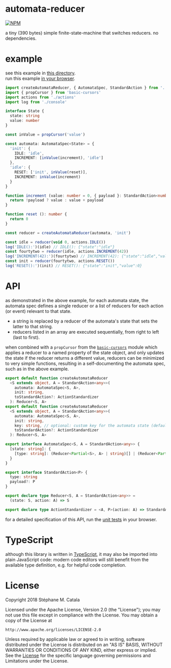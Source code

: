 # automata-reducer
[![NPM](https://nodei.co/npm/automata-reducer.png?compact=true)](https://nodei.co/npm/automata-reducer/)

a tiny (390 bytes) simple finite-state-machine that switches reducers.
no dependencies.

# example
see this example in [this directory](./example/index.ts).<br/>
run this example [in your browser](https://cdn.rawgit.com/ZenyWay/automata-reducer/v2.0.1/example/index.html).

```ts
import createAutomataReducer, { AutomataSpec, StandardAction } from '../'
import { propCursor } from 'basic-cursors'
import actions from './actions'
import log from './console'

interface State {
  state: string
  value: number
}

const inValue = propCursor('value')

const automata: AutomataSpec<State> = {
  'init': {
    IDLE: 'idle',
    INCREMENT: [inValue(increment), 'idle']
  },
  'idle': {
    RESET: ['init', inValue(reset)],
    INCREMENT: inValue(increment)
  }
}

function increment (value: number = 0, { payload }: StandardAction<number>): number {
  return !payload ? value : value + payload
}

function reset (): number {
  return 0
}

const reducer = createAutomataReducer(automata, 'init')

const idle = reducer(void 0, actions.IDLE())
log('IDLE():')(idle) // IDLE(): {"state":"idle"}
const fourtytwo = reducer(idle, actions.INCREMENT(42))
log('INCREMENT(42):')(fourtytwo) // INCREMENT(42): {"state":"idle","value":42}
const init = reducer(fourtytwo, actions.RESET())
log('RESET():')(init) // RESET(): {"state":"init","value":0}
```

# API
as demonstrated in the above example, for each automata state,
the automata spec defines a single reducer or a list of reducers
for each action (or event) relevant to that state.
* a string is replaced by a reducer of the automata's state
that sets the latter to that string.
* reducers listed in an array are executed sequentially, from right to left
(last to first).

when combined with a `propCursor` from the
[`basic-cursors`](https://npmjs.com/package/basic-cursors) module
which applies a reducer to a named property of the state object,
and only updates the state if the reducer returns a different value,
reducers can be minimized to very simple functions,
resulting in a self-documenting the automata spec,
such as in the above example.

```ts
export default function createAutomataReducer
  <S extends object, A = StandardAction<any>>(
    automata: AutomataSpec<S, A>,
    init: string,
    toStandardAction?: ActionStandardizer
  ): Reducer<S, A>
export default function createAutomataReducer
  <S extends object, A = StandardAction<any>>(
    automata: AutomataSpec<S, A>,
    init: string,
    key: string, // optional: custom key for the automata state (default: 'state')
    toStandardAction?: ActionStandardizer
  ): Reducer<S, A>

export interface AutomataSpec<S, A = StandardAction<any>> {
  [state: string]: {
    [type: string]: (Reducer<Partial<S>, A> | string)[] | (Reducer<Partial<S>, A> | string)
  }
}

export interface StandardAction<P> {
  type: string
  payload?: P
}

export declare type Reducer<S, A = StandardAction<any>> =
  (state: S, action: A) => S

export declare type ActionStandardizer = <A, P>(action: A) => StandardAction<P>
```
for a detailed specification of this API,
run the [unit tests](https://cdn.rawgit.com/ZenyWay/automata-reducer/v2.0.0/spec/web/index.html)
in your browser.

# TypeScript
although this library is written in [TypeScript](https://www.typescriptlang.org),
it may also be imported into plain JavaScript code:
modern code editors will still benefit from the available type definition,
e.g. for helpful code completion.

# License
Copyright 2018 Stéphane M. Catala

Licensed under the Apache License, Version 2.0 (the "License");
you may not use this file except in compliance with the License.
You may obtain a copy of the License at

    http://www.apache.org/licenses/LICENSE-2.0

Unless required by applicable law or agreed to in writing, software
distributed under the License is distributed on an "AS IS" BASIS,
WITHOUT WARRANTIES OR CONDITIONS OF ANY KIND, either express or implied.
See the [License](./LICENSE) for the specific language governing permissions and
Limitations under the License.
